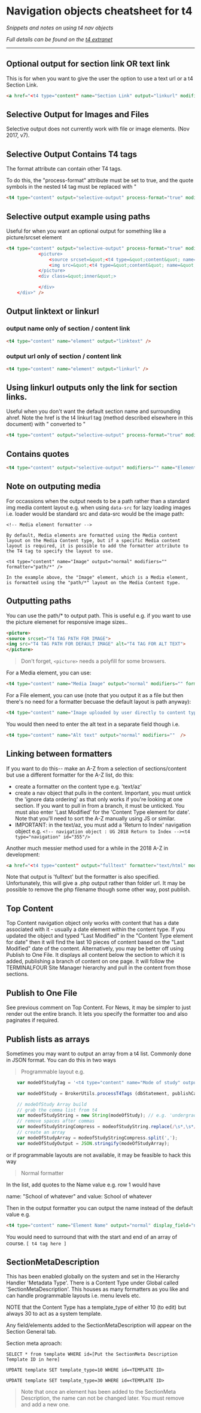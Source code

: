 # Navigation objects cheatsheet for t4
*Snippets and notes on using t4 nav objects*

*Full details can be found on the [t4 extranet](https://community.terminalfour.com/product-info/terminalfour/80/assets/navigation/)*

- - -

## Optional output for section link OR text link

This is for when you want to give the user the option to use a text url or a t4 Section Link.

```html
<a href="<t4 type="content" name="Section Link" output="linkurl" modifiers=""  /><t4 type="content" name="URL Link" output="normal" modifiers=""  />">  <!-- any content you wish to surround --> </a>
```

## Selective Output for Images and Files

Selective output does not currently work with file or image elements. (Nov 2017, v7).

## Selective Output Contains T4 tags

The format attribute can contain other T4 tags.

To do this, the "process-format" attribute must be set to true, and the quote symbols in the nested t4 tag must be replaced with &quot;
```html
<t4 type="content" output="selective-output" process-format="true" modifiers="" name="Name" format="<p><t4 type=&quot;lang-var&quot; default-language=&quot;en&quot; en=&quot;Name&quot; ga=&quot;Irish Name&quot; fr=&quot;French Name&quot; /> : $value</p>" />
```

## Selective output example using paths

Useful for when you want an optional output for something like a picture/srcset element

```html
<t4 type="content" output="selective-output" process-format="true" modifiers="medialibrary, nav_sections" name="Header image 1600x600" format="<div class=&quot;module banner align-centre&quot;>
			<picture>
				<source srcset=&quot;<t4 type=&quot;content&quot; name=&quot;Header image 1600x600&quot; output=&quot;normal&quot; modifiers=&quot;&quot; formatter=&quot;path/*&quot; />&quot;>
				<img src=&quot;<t4 type=&quot;content&quot; name=&quot;Header image 1600x600&quot; output=&quot;normal&quot; modifiers=&quot;&quot; formatter=&quot;path/*&quot; />&quot; alt=&quot;<t4 type=&quot;content&quot; name=&quot;Header image alt text&quot; output=&quot;normal&quot; modifiers=&quot;&quot;  />&quot;>
			</picture>
			<div class=&quot;inner&quot;>

			</div>
	</div>" />
```

## Output linktext or linkurl

### output name only of section / content link
```html
<t4 type="content" name="element" output="linktext" />
```
### output url only of section / content link
```html
<t4 type="content" name="element" output="linkurl" />
```

## Using linkurl outputs only the link for section links.

Useful when you don't want the default section name and surrounding ahref. Note the href is the t4 linkurl tag (method described elsewhere in this document) with " converted to &quot;
```html
<t4 type="content" output="selective-output" process-format="true" modifiers="" name="Optional Section link" format="<div class=&quot;classname&quot;><a href=&quot;<t4 type=&quot;content&quot; name=&quot;Optional Section link&quot; output=&quot;linkurl&quot; />&quot;>Read more <i class=&quot;fa fa-arrow-right&quot;></i></a></div>" />
```

## Contains quotes

```html
<t4 type="content" output="selective-output" modifiers="" name="Element name" format="<p class=&quot;phone&quot;>Phone: $value</p>" />
```


## Note on outputing media

For occassions when the output needs to be a path rather than a standard img media content layout e.g. when using `data-src` for lazy loading images i.e. loader would be standard src and data-src would be the image path:

```
<!-- Media element formatter -->

By default, Media elements are formatted using the Media content layout on the Media Content type, but if a specific Media content layout is required, it is possible to add the formatter attribute to the T4 tag to specify the layout to use.

<t4 type="content" name="Image" output="normal" modifiers="" formatter="path/*" />

In the example above, the "Image" element, which is a Media element, is formatted using the "path/*" layout on the Media Content type.

```

## Outputting paths

You can use the path/* to output path. This is useful e.g. if you want to use the picture elemenet for responsive image sizes..

```html
<picture>
<source srcset="T4 TAG PATH FOR IMAGE">
<img src="T4 TAG PATH FOR DEFAULT IMAGE" alt="T4 TAG FOR ALT TEXT">
</picture>
```

> Don't forget, `<picture>` needs a polyfill for some browsers.

For a Media element, you can use: 
```html
<t4 type="content" name="Media Image" output="normal" modifiers="" formatter="path/*" />
```

For a File element, you can use (note that you output it as a file but then there's no need for a formatter becuase the default layout is path anyway):
```html
<t4 type="content" name="Image uploaded by user directly to content type" output="file" modifiers="" />
```

You would then need to enter the alt text in a separate field though i.e.
```html
<t4 type="content" name="Alt text" output="normal" modifiers=""  />
```

## Linking between formatters

If you want to do this-- make an A-Z from a selection of sections/content but use a different formatter for the A-Z list, do this:

- create a formatter on the content type e.g. 'text/az'
- create a nav object that pulls in the content. Important, you must untick the 'ignore data ordering' as that only works if you're looking at one section. If you want to pull in from a branch, it must be unticked. You must also enter 'Last Modified' for the 'Content Type element for date'. Note that you'll need to sort the A-Z manually using JS or similar.
- IMPORTANT: in the text/az, you must add a 'Return to Index' navigation object e.g. ```<!-- navigation object : UG 2018 Return to Index --><t4 type="navigation" id="355"/>```


Another much messier method used for a while in the 2018 A-Z in development:

```html
<a href="<t4 type="content" output="fulltext" formatter="text/html" modifiers="nav_sections" name="Course Title" />"> Link </a>
```
Note that output is 'fulltext' but the formatter is also specified. Unfortunately, this will give a .php output rather than folder url. It may be possible to remove the php filename though some other way, post publish.

## Top Content

Top Content navigation object only works with content that has a date associated with it - usually a date element within the content type. If you updated the object and typed "Last Modified" in the "Content Type element for date" then it will find the last 10 pieces of content based on the "Last Modified" date of the content.
Alternatively, you may be better off using Publish to One File. It displays all content below the section to which it is added, publishing a branch of content on one page. It will follow the TERMINALFOUR Site Manager hierarchy and pull in the content from those sections.

## Publish to One File

See previous comment on Top Content. For News, it may be simpler to just render out the entire branch. It lets you specify the formatter too and also paginates if required.

## Publish lists as arrays

Sometimes you may want to output an array from a t4 list. Commonly done in JSON format. You can do this in two ways

> Programmable layout e.g. 

```js
	var modeOfStudyTag = '<t4 type="content" name="Mode of study" output="normal" modifiers="striptags"  />';

	var modeOfStudy = BrokerUtils.processT4Tags (dbStatement, publishCache, section, content, language, isPreview, modeOfStudyTag);

	// modeOfStudy Array build
	// grab the comma list from t4
	var modeofStudyString = new String(modeOfStudy); // e.g. 'undergradute, postgraduate taught'
	// remove spaces after commas
	var modeofStudyStringCompress = modeofStudyString.replace(/\s*,\s*/g, ","); // e.g. 'undergradute,postgraduate taught'
	// create an array
	var modeOfStudyArray = modeofStudyStringCompress.split(',');
	var modeOfStudyOutput = JSON.stringify(modeOfStudyArray);
```

or if programmable layouts are not available, it may be feasible to hack this way

> Normal formatter

In the list, add quotes to the Name value e.g. row 1 would have 

name: "School of whatever" and value: School of whatever

Then in the output formatter you can output the name instead of the default value e.g.

```html
<t4 type="content" name="Element Name" output="normal" display_field="name" />
```

You would need to surround that with the start and end of an array of course. ```[ t4 tag here ]```

## SectionMetaDescription

This has been enabled globally on the system and set in the Hierarchy Handler 'Metadata Type'.
There is a Content Type under Global called 'SectionMetaDescription'. This houses as many formatters as you like and can handle programmable layouts i.e. menu levels etc.

NOTE that the Content Type has a template_type of either 10 (to edit) but always 30 to act as a system template.

Any field/elements added to the SectionMetaDescription will appear on the Section General tab.

Section meta aproach:

```
SELECT * from template WHERE id=[Put the SectionMeta Description Template ID in here]

UPDATE template SET template_type=10 WHERE id=<TEMPLATE ID>

UPDATE template SET template_type=30 WHERE id=<TEMPLATE ID>
```

> Note that once an element has been added to the SectionMeta Description, the name can not be changed later. You must remove and add a new one.